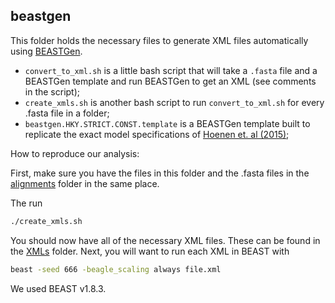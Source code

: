 ## beastgen
This folder holds the necessary files to generate XML files automatically using [BEASTGen](http://beast.bio.ed.ac.uk/beastgen).
- ``convert_to_xml.sh`` is a little bash script that will take a ``.fasta`` file and a BEASTGen template and run BEASTGen to get an XML (see comments in the script);
- ``create_xmls.sh`` is another bash script to run ``convert_to_xml.sh`` for every .fasta file in a folder;
- ``beastgen.HKY.STRICT.CONST.template`` is a BEASTGen template built to replicate the exact model specifications of [Hoenen et. al (2015)](http://www.sciencemag.org/content/348/6230/117.full);

How to reproduce our analysis:

First, make sure you have the files in this folder and the .fasta files in the [alignments](https://github.com/evogytis/EBOV-rates-project-2016/tree/master/alignments) folder in the same place.

The run
```bash
./create_xmls.sh
```
You should now have all of the necessary XML files. 
These can be found in the [XMLs](https://github.com/evogytis/EBOV-rates-project-2016/tree/master/XMLs) folder.
Next, you will want to run each XML in BEAST with
```bash
beast -seed 666 -beagle_scaling always file.xml
```
We used BEAST v1.8.3.

